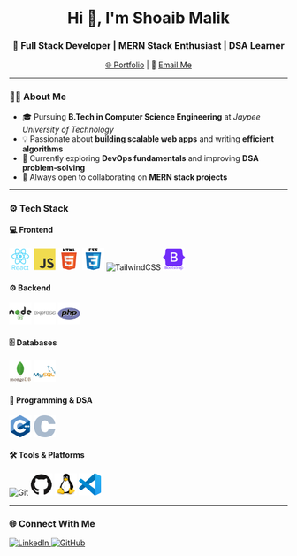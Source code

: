 <h1 align="center">Hi 👋, I'm Shoaib Malik</h1>
<h3 align="center">🚀 Full Stack Developer | MERN Stack Enthusiast | DSA Learner</h3>

<p align="center">
  <a href="https://portfolio-vf9g.vercel.app/" target="_blank">🌐 Portfolio</a> |
  📧 <a href="mailto:er.shoaib.malik.2006@gmail.com">Email Me</a>
</p>

---

### 👨‍💻 About Me
- 🎓 Pursuing **B.Tech in Computer Science Engineering** at *Jaypee University of Technology*  
- 💡 Passionate about **building scalable web apps** and writing **efficient algorithms**  
- 🌱 Currently exploring **DevOps fundamentals** and improving **DSA problem-solving**  
- 💼 Always open to collaborating on **MERN stack projects**  

---

### ⚙️ Tech Stack

#### 💻 Frontend
<p>
  <img src="https://raw.githubusercontent.com/devicons/devicon/master/icons/react/react-original-wordmark.svg" width="40" height="40" alt="React"/>
  <img src="https://raw.githubusercontent.com/devicons/devicon/master/icons/javascript/javascript-original.svg" width="40" height="40" alt="JavaScript"/>
  <img src="https://raw.githubusercontent.com/devicons/devicon/master/icons/html5/html5-original-wordmark.svg" width="40" height="40" alt="HTML5"/>
  <img src="https://raw.githubusercontent.com/devicons/devicon/master/icons/css3/css3-original-wordmark.svg" width="40" height="40" alt="CSS3"/>
  <img src="https://www.vectorlogo.zone/logos/tailwindcss/tailwindcss-icon.svg" width="40" height="40" alt="TailwindCSS"/>
  <img src="https://raw.githubusercontent.com/devicons/devicon/master/icons/bootstrap/bootstrap-plain-wordmark.svg" width="40" height="40" alt="Bootstrap"/>
</p>

#### ⚙️ Backend
<p>
  <img src="https://raw.githubusercontent.com/devicons/devicon/master/icons/nodejs/nodejs-original-wordmark.svg" width="40" height="40" alt="NodeJS"/>
  <img src="https://raw.githubusercontent.com/devicons/devicon/master/icons/express/express-original-wordmark.svg" width="40" height="40" alt="Express"/>
  <img src="https://raw.githubusercontent.com/devicons/devicon/master/icons/php/php-original.svg" width="40" height="40" alt="PHP"/>
</p>

#### 🗄️ Databases
<p>
  <img src="https://raw.githubusercontent.com/devicons/devicon/master/icons/mongodb/mongodb-original-wordmark.svg" width="40" height="40" alt="MongoDB"/>
  <img src="https://raw.githubusercontent.com/devicons/devicon/master/icons/mysql/mysql-original-wordmark.svg" width="40" height="40" alt="MySQL"/>
</p>

#### 🧠 Programming & DSA
<p>
  <img src="https://raw.githubusercontent.com/devicons/devicon/master/icons/cplusplus/cplusplus-original.svg" width="40" height="40" alt="C++"/>
  <img src="https://raw.githubusercontent.com/devicons/devicon/master/icons/c/c-original.svg" width="40" height="40" alt="C"/>
</p>

#### 🛠️ Tools & Platforms
<p>
  <img src="https://www.vectorlogo.zone/logos/git-scm/git-scm-icon.svg" width="40" height="40" alt="Git"/>
  <img src="https://raw.githubusercontent.com/devicons/devicon/master/icons/github/github-original.svg" width="40" height="40" alt="GitHub"/>
  <img src="https://raw.githubusercontent.com/devicons/devicon/master/icons/linux/linux-original.svg" width="40" height="40" alt="Linux"/>
  <img src="https://raw.githubusercontent.com/devicons/devicon/master/icons/vscode/vscode-original.svg" width="40" height="40" alt="VSCode"/>
</p>

---

### 🌐 Connect With Me
<p align="left">
  <a href="https://linkedin.com/in/shoaib-malik" target="_blank">
    <img src="https://cdn.jsdelivr.net/gh/devicons/devicon/icons/linkedin/linkedin-original.svg" width="40" height="40" alt="LinkedIn"/>
  </a>
  <a href="https://github.com/ShoaibMalik06" target="_blank">
    <img src="https://cdn.jsdelivr.net/gh/devicons/devicon/icons/github/github-original.svg" width="40" height="40" alt="GitHub"/>
  </a>
</p>
